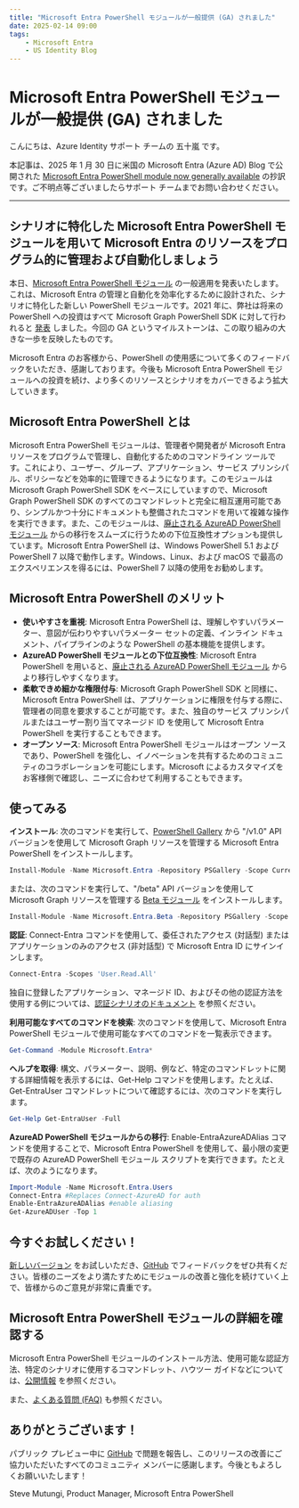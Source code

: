 ```yaml
---
title: "Microsoft Entra PowerShell モジュールが一般提供 (GA) されました"
date: 2025-02-14 09:00
tags:
    - Microsoft Entra
    - US Identity Blog
---
```


# Microsoft Entra PowerShell モジュールが一般提供 (GA) されました

こんにちは、Azure Identity サポート チームの 五十嵐 です。

本記事は、2025 年 1 月 30 日に米国の Microsoft Entra (Azure AD) Blog で公開された [Microsoft Entra PowerShell module now generally available](https://techcommunity.microsoft.com/blog/microsoft-entra-blog/microsoft-entra-powershell-module-now-generally-available/4365718) の抄訳です。ご不明点等ございましたらサポート チームまでお問い合わせください。

----

## シナリオに特化した Microsoft Entra PowerShell モジュールを用いて Microsoft Entra のリソースをプログラム的に管理および自動化しましょう

本日、[Microsoft Entra PowerShell モジュール](https://aka.ms/entra/ps/docs) の一般適用を発表いたします。これは、Microsoft Entra の管理と自動化を効率化するために設計された、シナリオに特化した新しい PowerShell モジュールです。2021 年に、弊社は将来の PowerShell への投資はすべて Microsoft Graph PowerShell SDK に対して行われると [発表](https://techcommunity.microsoft.com/t5/microsoft-entra-blog/automate-and-manage-azure-ad-tasks-at-scale-with-the-microsoft/ba-p/1942489) しました。今回の GA というマイルストーンは、この取り組みの大きな一歩を反映したものです。

Microsoft Entra のお客様から、PowerShell の使用感について多くのフィードバックをいただき、感謝しております。今後も Microsoft Entra PowerShell モジュールへの投資を続け、より多くのリソースとシナリオをカバーできるよう拡大していきます。

## Microsoft Entra PowerShell とは

Microsoft Entra PowerShell モジュールは、管理者や開発者が Microsoft Entra リソースをプログラムで管理し、自動化するためのコマンドライン ツールです。これにより、ユーザー、グループ、アプリケーション、サービス プリンシパル、ポリシーなどを効率的に管理できるようになります。このモジュールは Microsoft Graph PowerShell SDK をベースにしていますので、Microsoft Graph PowerShell SDK のすべてのコマンドレットと完全に相互運用可能であり、シンプルかつ十分にドキュメントも整備されたコマンドを用いて複雑な操作を実行できます。また、このモジュールは、[廃止される AzureAD PowerShell モジュール](https://jpazureid.github.io/blog/azure-active-directory/msonline-and-azuread-powershell-retirement/) からの移行をスムーズに行うための下位互換性オプションも提供しています。Microsoft Entra PowerShell は、Windows PowerShell 5.1 および PowerShell 7 以降で動作します。Windows、Linux、および macOS で最高のエクスペリエンスを得るには、PowerShell 7 以降の使用をお勧めします。

## Microsoft Entra PowerShell のメリット

- **使いやすさを重視**: Microsoft Entra PowerShell は、理解しやすいパラメーター、意図が伝わりやすいパラメーター セットの定義、インライン ドキュメント、パイプラインのような PowerShell の基本機能を提供します。
- **AzureAD PowerShell モジュールとの下位互換性**: Microsoft Entra PowerShell を用いると、[廃止される AzureAD PowerShell モジュール](https://jpazureid.github.io/blog/azure-active-directory/msonline-and-azuread-powershell-retirement/) からより移行しやすくなります。
- **柔軟できめ細かな権限付与**: Microsoft Graph PowerShell SDK と同様に、Microsoft Entra PowerShell は、アプリケーションに権限を付与する際に、管理者の同意を要求することが可能です。また、独自のサービス プリンシパルまたはユーザー割り当てマネージド ID を使用して Microsoft Entra PowerShell を実行することもできます。
- **オープン ソース**: Microsoft Entra PowerShell モジュールはオープン ソースであり、PowerShell を強化し、イノベーションを共有するためのコミュニティのコラボレーションを可能にします。Microsoft によるカスタマイズをお客様側で確認し、ニーズに合わせて利用することもできます。

## 使ってみる

**インストール**: 次のコマンドを実行して、[PowerShell Gallery](https://www.powershellgallery.com/packages/Microsoft.Entra/1.0.1) から "/v1.0" API バージョンを使用して Microsoft Graph リソースを管理する Microsoft Entra PowerShell をインストールします。

```powerShell
Install-Module -Name Microsoft.Entra -Repository PSGallery -Scope CurrentUser -Force -AllowClobber
```

または、次のコマンドを実行して、"/beta" API バージョンを使用して Microsoft Graph リソースを管理する [Beta モジュール](https://www.powershellgallery.com/packages/Microsoft.Entra.Beta/1.0.1) をインストールします。

```powerShell
Install-Module -Name Microsoft.Entra.Beta -Repository PSGallery -Scope CurrentUser -Force -AllowClobber
```

**認証**: Connect-Entra コマンドを使用して、委任されたアクセス (対話型) またはアプリケーションのみのアクセス (非対話型) で Microsoft Entra ID にサインインします。

```powerShell
Connect-Entra -Scopes 'User.Read.All'
```

独自に登録したアプリケーション、マネージド ID、およびその他の認証方法を使用する例については、[認証シナリオのドキュメント](https://learn.microsoft.com/en-us/powershell/entra-powershell/authentication-scenarios?view=entra-powershell) を参照ください。

**利用可能なすべてのコマンドを検索**: 次のコマンドを使用して、Microsoft Entra PowerShell モジュールで使用可能なすべてのコマンドを一覧表示できます。

```powerShell
Get-Command -Module Microsoft.Entra*
```

**ヘルプを取得**: 構文、パラメーター、説明、例など、特定のコマンドレットに関する詳細情報を表示するには、Get-Help コマンドを使用します。たとえば、Get-EntraUser コマンドレットについて確認するには、次のコマンドを実行します。

```powerShell
Get-Help Get-EntraUser -Full
```

**AzureAD PowerShell モジュールからの移行**: Enable-EntraAzureADAlias コマンドを使用することで、Microsoft Entra PowerShell を使用して、最小限の変更で既存の AzureAD PowerShell モジュール スクリプトを実行できます。たとえば、次のようになります。

```powerShell
Import-Module -Name Microsoft.Entra.Users
Connect-Entra #Replaces Connect-AzureAD for auth
Enable-EntraAzureADAlias #enable aliasing
Get-AzureADUser -Top 1
```

## 今すぐお試しください！

[新しいバージョン](https://www.powershellgallery.com/packages/Microsoft.Entra/1.0.1) をお試しいただき、[GitHub](https://github.com/microsoftgraph/entra-powershell/issues) でフィードバックをぜひ共有ください。皆様のニーズをより満たすためにモジュールの改善と強化を続けていく上で、皆様からのご意見が非常に貴重です。

## Microsoft Entra PowerShell モジュールの詳細を確認する

Microsoft Entra PowerShell モジュールのインストール方法、使用可能な認証方法、特定のシナリオに使用するコマンドレット、ハウツー ガイドなどについては、[公開情報](https://learn.microsoft.com/ja-jp/powershell/entra-powershell/?view=entra-powershell) を参照ください。

また、[よくある質問 (FAQ)](https://learn.microsoft.com/en-us/powershell/entra-powershell/entra-powershell-faqs?view=entra-powershell) も参照ください。

## ありがとうございます！

パブリック プレビュー中に [GitHub](https://github.com/microsoftgraph/entra-powershell/issues) で問題を報告し、このリリースの改善にご協力いただいたすべてのコミュニティ メンバーに感謝します。今後ともよろしくお願いいたします！

Steve Mutungi, Product Manager, Microsoft Entra PowerShell
